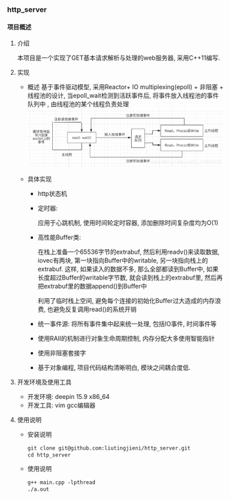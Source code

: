 ### http_server

#### 项目概述

1. 介绍

   本项目是一个实现了GET基本请求解析与处理的web服务器, 采用C++11编写.

2. 实现

   - 概述
     基于事件驱动模型, 采用Reactor+ IO multiplexing(epoll) + 非阻塞 + 线程池的设计, 当epoll_wait检测到活跃事件后, 将事件放入线程池的事件队列中 , 由线程池的某个线程负责处理 
                  ![image](https://github.com/liutingjieni/http_server/blob/master/20200511162126793.png)

   - 具体实现

     - http状态机

     - 定时器:

        应用于心跳机制, 使用时间轮定时容器, 添加删除时间复杂度均为O(1)

     - 高性能Buffer类: 

       在栈上准备一个65536字节的extrabuf, 然后利用readv()来读取数据, iovec有两块, 第一块指向Buffer中的writable, 另一块指向栈上的extrabuf. 这样, 如果读入的数据不多, 那么全部都读到Buffer中, 如果长度超过Buffer的writable字节数, 就会读到栈上的extrabuf里, 然后再把extrabuf里的数据append()到Buffer中

       利用了临时栈上空间, 避免每个连接的初始化Buffer过大造成的内存浪费, 也避免反复调用read()的系统开销

     - 统一事件源:  将所有事件集中起来统一处理, 包括IO事件, 时间事件等

     - 使用RAII的机制进行对象生命周期控制, 内存分配大多使用智能指针

     - 使用非阻塞套接字

     - 基于对象编程, 项目代码结构清晰明白, 模块之间耦合度低.

3. 开发环境及使用工具

   - 开发环境: deepin 15.9 x86_64
   - 开发工具: vim gcc编辑器

4. 使用说明

   - 安装说明

       ```
       git clone git@github.com:liutingjieni/http_server.git
       cd http_server
       ```

   - 使用说明

       ```
       g++ main.cpp -lpthread
       ./a.out 
       ```

       

   
